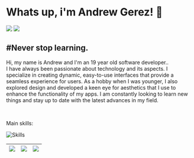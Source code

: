 <h1> Whats up, i'm Andrew Gerez! 🥷</h1>

<div> 
     <a href="https://www.instagram.com/flawssouls/" target="_blank"><img src="https://img.shields.io/badge/-Instagram-%23E4405F?style=for-the-badge&logo=instagram&logoColor=white" target="_blank"></a> 
     <a href="https://www.linkedin.com/in/andrewgerez/" target="_blank"><img src="https://img.shields.io/badge/-LinkedIn-%230077B5?style=for-the-badge&logo=linkedin&logoColor=white" target="_blank"></a>
 </div>
<h2 align="left">
#Never stop learning.
</h2>
<p>Hi, my name is Andrew and I'm an 19 year old software developer.</strong>.<br>
  I have always been passionate about technology and its aspects. I specialize in creating dynamic,
  easy-to-use interfaces that provide a seamless experience for users. As a hobby when I was younger,
  I also explored design and developed a keen eye for aesthetics that I use to enhance the functionality
  of my apps. I am constantly looking to learn new things and stay up to date with the latest advances in my field.
</p>
  
<br>

<p>Main skills: </p>
<div align="left">

![Skills](https://skillicons.dev/icons?i=js,ts,nodejs,react,next,laravel,spring,tailwind,vite,git,figma,vscode)

  </div>
  
  | ![](https://github-profile-summary-cards.vercel.app/api/cards/stats?username=andrewgerez&theme=nord_dark) | ![](http://github-profile-summary-cards.vercel.app/api/cards/repos-per-language?username=andrewgerez&hide=Html&theme=nord_dark) | ![](http://github-profile-summary-cards.vercel.app/api/cards/most-commit-language?username=andrewgerez&theme=nord_dark) |
| :-: | :-: | :-: |
